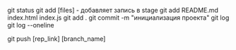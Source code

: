 git status
git add [files] - добавляет запись в stage
git add README.md index.html index.js
git add .
git commit -m "инициализация проекта"
git log
git log --oneline

git push [rep_link] [branch_name]